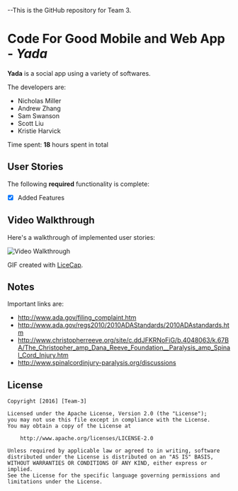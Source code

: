 --This is the GitHub repository for Team 3.

# Code For Good Mobile and Web App - *Yada*

**Yada** is a social app using a variety of softwares.

The developers are:
- Nicholas Miller
- Andrew Zhang
- Sam Swanson
- Scott Liu
- Kristie Harvick

Time spent: **18** hours spent in total

## User Stories

The following **required** functionality is complete:

- [X] Added Features


## Video Walkthrough 

Here's a walkthrough of implemented user stories:

<img src='http://i.imgur.com/link/to/your/gif/file.gif' title='Video Walkthrough' width='' alt='Video Walkthrough' />

GIF created with [LiceCap](http://www.cockos.com/licecap/).

## Notes

Important links are:
- http://www.ada.gov/filing_complaint.htm
- http://www.ada.gov/regs2010/2010ADAStandards/2010ADAstandards.htm
- http://www.christopherreeve.org/site/c.ddJFKRNoFiG/b.4048063/k.67BA/The_Christopher_amp_Dana_Reeve_Foundation__Paralysis_amp_Spinal_Cord_Injury.htm
- http://www.spinalcordinjury-paralysis.org/discussions

## License

    Copyright [2016] [Team-3]

    Licensed under the Apache License, Version 2.0 (the "License");
    you may not use this file except in compliance with the License.
    You may obtain a copy of the License at

        http://www.apache.org/licenses/LICENSE-2.0

    Unless required by applicable law or agreed to in writing, software
    distributed under the License is distributed on an "AS IS" BASIS,
    WITHOUT WARRANTIES OR CONDITIONS OF ANY KIND, either express or implied.
    See the License for the specific language governing permissions and
    limitations under the License.
